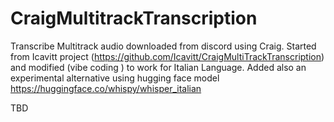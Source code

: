 # CraigMultitrackTranscription
Transcribe Multitrack audio downloaded from discord using Craig. Started from Icavitt project (https://github.com/Icavitt/CraigMultiTrackTranscription) and modified (vibe coding ) to work for Italian Language. Added also an experimental alternative using hugging face model https://huggingface.co/whispy/whisper_italian

TBD
